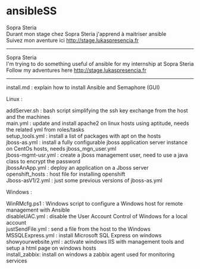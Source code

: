 # ansibleSS
Sopra Steria                                                                                                                               
Durant mon stage chez Sopra Steria j'apprend à maitriser ansible                                                           
Suivez mon aventure ici http://stage.lukaspresencia.fr

-------------------------------------------------------------------------------------------------------------------------------------------

Sopra Steria                                                                                                                              
I'm trying to do something useful of ansible for my internship at Sopra Steria                                                           
Follow my adventures here http://stage.lukaspresencia.fr

------------------------------------------------------------------------------------------------------------------------------------------- 
                                                            
install.md : explain how to install Ansible and Semaphore (GUI)                                                                 

Linux :

addServer.sh : bash script simplifying the ssh key exchange from the host and the machines                                                            
main.yml : update and install apache2 on linux hosts using aptitude, needs the related yml from roles/tasks                                                                                                                      
setup_tools.yml : install a list of packages with apt on the hosts                                                                                                                      
jboss-as.yml : install a fully configurable jboss application server instance on CentOs hosts, needs jboss_mgn_user.yml                                                                                                                      
jboss-mgmt-usr.yml : create a jboss management user, need to use a java class to encrypt the password                              
jbossAnApp.yml : deploy an application on a Jboss server                                                                                          
openshift_hosts : host file for installing openshift                                                                                  
Jboss-asV1/2.yml : just some previous versions of jboss-as.yml                                                                                  

Windows :

WinRMcfg.ps1 : Windows script to configure a Windows host for remote management with Ansible                                                        
disableUAC.yml : disable the User Account Control of Windows for a local account                                                                                                                                     
justSendFile.yml : send a file from the host to the Windows                                                                                                                                                          
MSSQLExpress.yml : install Microsoft SQL Express on windows                                                                                                                                                          
showyourwebsite.yml : activate windows IIS with management tools and setup a html page on windows hosts                                                                          
install_zabbix: install on windows a zabbix agent used for monitoring services                                                                                          

